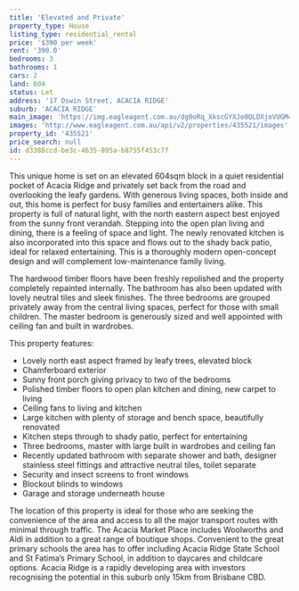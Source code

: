 ```yaml
---
title: 'Elevated and Private'
property_type: House
listing_type: residential_rental
price: '$390 per week'
rent: '390.0'
bedrooms: 3
bathrooms: 1
cars: 2
land: 604
status: Let
address: '17 Oswin Street, ACACIA RIDGE'
suburb: 'ACACIA RIDGE'
main_image: 'https://img.eagleagent.com.au/dg0oRq_XkscGYXJe0QLDXjoVUGM=/1280x854/smart/https://s3-us-west-2.amazonaws.com/eagleagent-orig/images/6825193/423587866-image-M.jpg'
images: 'http://www.eagleagent.com.au/api/v2/properties/435521/images'
property_id: '435521'
price_search: null
id: d3388ccd-be3c-4635-895a-b8755f453c7f
---
```

This unique home is set on an elevated 604sqm block in a quiet residential pocket of Acacia Ridge and privately set back from the road and overlooking the leafy gardens. With generous living spaces, both inside and out, this home is perfect for busy families and entertainers alike. This property is full of natural light, with the north eastern aspect best enjoyed from the sunny front verandah. Stepping into the open plan living and dining, there is a feeling of space and light. The newly renovated kitchen is also incorporated into this space and flows out to the shady back patio, ideal for relaxed entertaining. This is a thoroughly modern open-concept design and will complement low-maintenance family living.

The hardwood timber floors have been freshly repolished and the property completely repainted internally. The bathroom has also been updated with lovely neutral tiles and sleek finishes. The three bedrooms are grouped privately away from the central living spaces, perfect for those with small children. The master bedroom is generously sized and well appointed with ceiling fan and built in wardrobes.

This property features:

*  Lovely north east aspect framed by leafy trees, elevated block
*  Chamferboard exterior
*  Sunny front porch giving privacy to two of the bedrooms
*  Polished timber floors to open plan kitchen and dining, new carpet to living
*  Ceiling fans to living and kitchen
*  Large kitchen with plenty of storage and bench space, beautifully renovated
*  Kitchen steps through to shady patio, perfect for entertaining
*  Three bedrooms, master with large built in wardrobes and ceiling fan
*  Recently updated bathroom with separate shower and bath, designer stainless steel fittings and attractive neutral tiles, toilet separate
*  Security and insect screens to front windows
*  Blockout blinds to windows
*  Garage and storage underneath house

The location of this property is ideal for those who are seeking the convenience of the area and access to all the major transport routes with minimal through traffic. The Acacia Market Place includes Woolworths and Aldi in addition to a great range of boutique shops. Convenient to the great primary schools the area has to offer including Acacia Ridge State School and St Fatima’s Primary School, in addition to daycares and childcare options. Acacia Ridge is a rapidly developing area with investors recognising the potential in this suburb only 15km from Brisbane CBD.